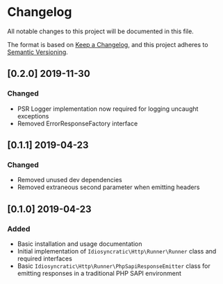 # Changelog
All notable changes to this project will be documented in this file.

The format is based on [Keep a Changelog](https://keepachangelog.com/en/1.0.0/),
and this project adheres to [Semantic Versioning](https://semver.org/spec/v2.0.0.html).

## [0.2.0] 2019-11-30
### Changed
- PSR Logger implementation now required for logging uncaught exceptions
- Removed ErrorResponseFactory interface

## [0.1.1] 2019-04-23
### Changed
- Removed unused dev dependencies
- Removed extraneous second parameter when emitting headers

## [0.1.0] 2019-04-23
### Added
- Basic installation and usage documentation
- Initial implementation of `Idiosyncratic\Http\Runner\Runner` class and required interfaces
- Basic `Idiosyncratic\Http\Runner\PhpSapiResponseEmitter` class for emitting responses in a traditional PHP SAPI environment
